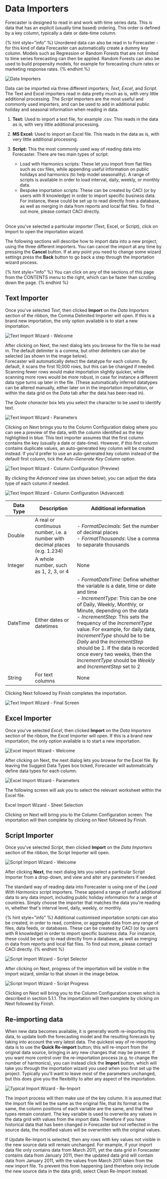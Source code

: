 # Data Importers

Forecaster is designed to read in and work with time series data. This is data that has an explicit (usually time based) ordering. This order is defined by a key column, typically a date or date-time column. 

{% hint style="info" %}
Unordered data can also be read in to Forecaster - for this kind of data Forecaster can automatically create a dummy key column. Models such as Regression or Random Forests that are not limited to time series forecasting can then be applied. Random Forests can also be used to build propensity models, for example for forecasting churn rates or marketing response rates.
{% endhint %}


![Data Importers](imgs/Data_Importers.png)

Data can be imported via three different importers; *Text*, *Excel*, and *Script*. The Text and Excel importers read in data pretty much as is, with very little additional processing. The *Script* importers are the most useful and commonly used importers, and can be used to add in additional public holiday and seasonal information when reading in data.

1. **Text:**
Used to import a text file, for example .csv. This reads in the data as is, with very little additional processing.

2. **MS Excel:**
Used to import an Excel file. This reads in the data as is, with very little additional processing.

3. **Script:** 
This the most commonly used way of reading data into Forecaster. There are two main types of script: 

    - Load with Harmonics scripts: These let you import from flat files such as csv files, while appending useful information on public holidays and harmonics (to help model seasonality). A range of scripts is available in order to load interval, daily, weekly, or monthly data.
    - Bespoke importation scripts: These can be created by CACI (or by users with R knowledge) in order to import specific business data. For instance, these could be set up to read directly from a database, as well as merging in data from reports and local flat files. To find out more, please contact CACI directly.

<br/>
Once you've selected a particular importer (Text, Excel, or Script), click on Import to open the importation wizard.

The following sections will describe how to import data into a new project, using the three different importers. You can cancel the import at any time by pressing the **Cancel** button. If at any point you need to change some wizard settings press the **Back** button to go back a step through the importation wizard process.


{% hint style="info" %}
You can click on any of the sections of this page from the CONTENTS menu to the right, which can be faster than scrolling down the page.
{% endhint %}



## Text Importer
Once you've selected *Text*, then clicked **Import** on the *Data Importers* section of the ribbon, the Comma Delimited Importer will open.  If this is a brand new importation, the only option available is to start a new importation. 

<!-- TO DO: Details on various types of importation -->

![Text Import Wizard - Welcome](imgs/TextImportWizard_Welcome.png)


After clicking on Next, the next dialog lets you browse for the file to be read in. The default delimiter is a comma, but other delimiters can also be selected (as shown in the image below).  
Forecaster will automatically detect the datatype for each column. By default, it scans the first 10,000 rows, but this can be changed if needed. Scanning fewer rows would make importation slightly quicker, while scanning more rows would be more robust, in case for instance a different data  type turns up later in the file. (These automatically inferred datatypes can be altered manually, either later on in the importation importation, or within the data grid on the *Data* tab after the data has been read in). 

The *Quote character* box lets you select the character to be used to identify text.

![Text Import Wizard - Parameters](imgs/TextImportWizard_Parameters.png)

Clicking on Next brings you to the Column Configuration dialog where you can see a preview of the data, with the column identified as the key highlighted in blue.  This text importer assumes that the first column contains the key (usually a date or date-time).  However, if this first column contains duplicate values, an auto-generated key column will be created instead.  If you'd prefer to use an auto-generated key column instead of the default first column, tick the *Auto-Generate Key Column* option.
 

![Text Import Wizard - Column Configuration (Preview)](imgs/TextImportWizard_ColumnsConfig.png)


By clicking the *Advanced* view (as shown below), you can adjust the data type of each column if needed.
 
![Text Import Wizard - Column Configuration (Advanced)](imgs/TextImportWizard_ColumnsConfigAdvanced.png)



| Data Type | Description                                                                 | Additional information                                                                                                                                                                                     |
|-----------|-----------------------------------------------------------------------------|----------------------------------------------------------------------------------------------------------------------------------------------------------------------------------------------------------------------------------------------------------------------------------------------------------------------------------------------------------------------------------------------------------------------------------------------------------------------------------------------------------------------------------------------------------------------------------------------------------------------------------------------------------------------------------------------------|
| Double    | A real or continuous number, i.e. a number with decimal places (e.g. 1.234) | - *FormatDecimals*: Set the number of decimal places <br/>- *FormatThousands*: Use a comma to separate thousands                                                                                                                                                                                                                                                     |
| Integer   | A whole number, such as 1, 2, 3, or 4                                          |        None                                                                                                                                                                                                                                                                                                 |
| DateTime  | Either dates or datetimes                                    | - *FormatDateTime*: Define whether the variable is a date, time or date and time <br/>  - *IncrementType*: This can be one of Daily, Weekly, Monthly, or Minute, depending on the data <br/> - *IncrementStep*: This sets the frequency of the *IncrementType* value.  For example, for daily data, *IncrementType* should be to be *Daily* and the *IncrementStep* should be 1. If the data is recorded once every two weeks, then the *IncrementType* should be *Weekly* and *IncrementStep* set to 2 
| String    | For text columns     |      None     |

Clicking Next followed by Finish completes the importation.

![Text Import Wizard - Final Screen](imgs/TextImportWizard_Completed.png)


## Excel Importer
Once you've selected *Excel*, then clicked **Import** on the *Data Importers* section of the ribbon, the Excel Importer will open.  If this is a brand new importation, the only option available is to start a new importation. 
 
 
![Excel Import Wizard - Welcome](imgs/ExcelImportWizard_Welcome.png)


After clicking on Next, the next dialog lets you browse for the Excel file.  By leaving the Suggest Data Types box ticked, Forecaster will automatically define data types for each column.  
 
![Excel Import Wizard - Parameters](imgs/ExcelImportWizard_Parameters.png)


The following screen will ask you to select the relevant worksheet within the Excel file.
 
 <!-- TO DO: Sort out Excel importation bug (TSF-503), add image -->
Excel Import Wizard - Sheet Selection


Clicking on Next will bring you to the Column Configuration screen.  The importation will then complete by clicking on Next followed by Finish.



## Script Importer
Once you've selected *Script*, then clicked **Import** on the *Data Importers* section of the ribbon, the Script Importer will open.  
 
![Script Import Wizard - Welcome](imgs/ScriptImportWizard_Welcome.png)

After clicking **Next**, the next dialog lets you select a particular Script Importer from a drop-down, and view and alter any parameters if needed. 

The standard way of reading data into Forecaster is using one of the *Load With Harmonics* script importers. These append a range of useful additional data to any data import, including public holiday information for a range of countries. Simply choose the importer that matches the data you're reading in, whether that's interval level, daily, weekly, or monthly. 

{% hint style="info" %}
Additional customised importation scripts can also be created, in order to read, combine, or aggregate data from any range of files, data feeds, or databases. These can be created by CACI (or by users with R knowledge) in order to import specific business data. For instance, these could be set up to read directly from a database, as well as merging in data from reports and local flat files. To find out more, please contact CACI directly.
{% endhint %}



![Script Import Wizard - Script Selector](imgs/ScriptImportWizard_ScriptSelector.png) 

After clicking on Next, progress of the importation will be visible in the import wizard, similar to that shown in the image below.

![Script Import Wizard - Script Progress](imgs/ScriptImportWizard_ScriptProgress.png)


Clicking on Next will bring you to the Column Configuration screen which is described in section 5.1.1.  The importation will then complete by clicking on Next followed by Finish.


## Re-importing data

When new data becomes available, it is generally worth re-importing this data, to update both the forecasting model and the resulting forecasts by taking into account the very latest data. The quickest way of re-importing data is to use the **Quick Re-import** button; this will re-import from the original data source, bringing in any new changes that may be present. 
If you want more control over the re-importation process (e.g. to change the number of harmonics), you can instead click the **Import** button, which will take you through the importation wizard you used when you first set up the project. Typically you'll want to leave most of the parameters unchanged, but this does give you the flexibility to alter any aspect of the importation.

![Typical Import Wizard - Re-Import](imgs/Re-Import.png)


The import process will then make use of the key column.  It is assumed that the import file will be the same as the original file, that its format is the same, the column positions of each variable are the same, and that their types remain constant.  The key variable is used to overwrite any values in the data grid with values from the import data.  Therefore if you have historical data that has been changed in Forecaster but not reflected in the source data, the modified values will be overwritten with the original values. 
 
If Update Re-Import is selected, then any rows with key values not visible in the new source data will remain unchanged.  For example, if your import data file only contains data from March 2011, yet the data grid in Forecaster contains data from January 2011, then the updated data grid will contain data from January 2011, with the values from March 2011 taken from the new import file.  To prevent this from happening (and therefore only include the new source data in the data grid), select Clean Re-Import instead.

